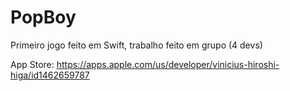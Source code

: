 # PopBoy
Primeiro jogo feito em Swift, trabalho feito em grupo (4 devs)

App Store: https://apps.apple.com/us/developer/vinicius-hiroshi-higa/id1462659787
